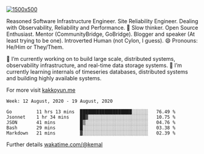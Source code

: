 [![1500x500](https://user-images.githubusercontent.com/536449/87228151-7d711200-c39f-11ea-9cd5-a511464c430f.jpeg "Kemal Akkoyun")](https://github.com/kakkoyun)

<!--
**kakkoyun/kakkoyun** is a ✨ _special_ ✨ repository because its `README.md` (this file) appears on your GitHub profile.

Here are some ideas to get you started:

- 🔭 I’m currently working on ...
- 🌱 I’m currently learning ...
- 👯 I’m looking to collaborate on ...
- 🤔 I’m looking for help with ...
- 💬 Ask me about ...
- 📫 How to reach me: ...
- 😄 Pronouns: ...
- ⚡ Fun fact: ...
-->



Reasoned Software Infrastructure Engineer. Site Reliability Engineer. Dealing with Observability, Reliability and Performance. 
🤔 Slow thinker. Open Source Enthusiast. Mentor (CommunityBridge, GoBridge). Blogger and speaker (At least trying to be one). 
Introverted Human (not Cylon, I guess). 😄 Pronouns: He/Him or They/Them.

🔭 I’m currently working on to build large scale, distributed systems, observability infrastructure, and real-time data storage systems.
🌱 I’m currently learning internals of timeseries databases, distributed systems and building highly available systems.

For more visit [kakkoyun.me](https://kakkoyun.me)

<!--START_SECTION:waka-->
```text
Week: 12 August, 2020 - 19 August, 2020

Go         11 hrs 13 mins  ███████████████████░░░░░░   76.49 % 
Jsonnet    1 hr 34 mins    ██▓░░░░░░░░░░░░░░░░░░░░░░   10.75 % 
JSON       41 mins         █▒░░░░░░░░░░░░░░░░░░░░░░░   04.76 % 
Bash       29 mins         █░░░░░░░░░░░░░░░░░░░░░░░░   03.38 % 
Markdown   21 mins         ▓░░░░░░░░░░░░░░░░░░░░░░░░   02.39 % 
```
<!--END_SECTION:waka-->

Further details [wakatime.com/@kemal](https://wakatime.com/@kemal)

